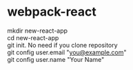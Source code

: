 # webpack-react
mkdir new-react-app  
cd new-react-app  
git init. No need if you clone repository  
git config user.email "you@example.com"  
git config user.name "Your Name"  